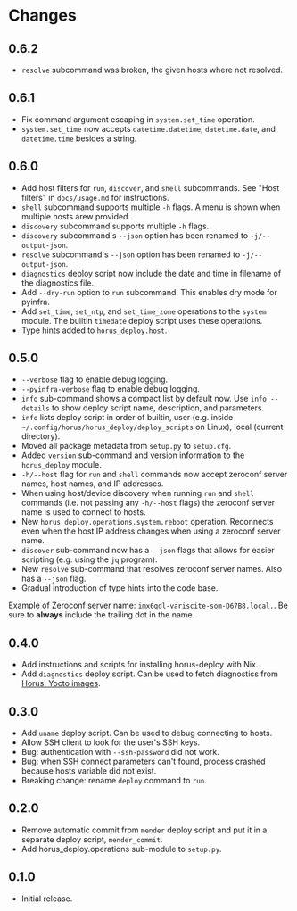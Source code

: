 # Changes

## 0.6.2

- `resolve` subcommand was broken, the given hosts where not resolved.


## 0.6.1

- Fix command argument escaping in `system.set_time` operation.
- `system.set_time` now accepts `datetime.datetime`, `datetime.date`, 
  and `datetime.time` besides a string.


## 0.6.0

- Add host filters for `run`, `discover`, and `shell` subcommands.
  See "Host filters" in `docs/usage.md` for instructions.
- `shell` subcommand supports multiple `-h` flags. A menu is shown when
  multiple hosts arew provided.
- `discovery` subcommand supports multiple `-h` flags.
- `discovery` subcommand's `--json` option has been renamed to
  `-j/--output-json`.
- `resolve` subcommand's `--json` option has been renamed to
  `-j/--output-json`.
- `diagnostics` deploy script now include the date and time in filename
  of the diagnostics file.
- Add `--dry-run` option to `run` subcommand. This enables dry mode for
  pyinfra.
- Add `set_time`, `set_ntp`, and `set_time_zone` operations to the
  `system` module. The builtin `timedate` deploy script uses these
  operations.
- Type hints added to `horus_deploy.host`.


## 0.5.0

- `--verbose` flag to enable debug logging.
- `--pyinfra-verbose` flag to enable debug logging.
- `info` sub-command shows a compact list by default now. Use
  `info --details` to show deploy script name, description, and
  parameters.
- `info` lists deploy script in order of builtin, user (e.g. inside
  `~/.config/horus/horus_deploy/deploy_scripts` on Linux),
  local (current directory).
- Moved all package metadata from `setup.py` to `setup.cfg`.
- Added `version` sub-command and version information to the `horus_deploy`
  module.
- `-h/--host` flag for `run` and `shell` commands now accept
  zeroconf server names, host names, and IP addresses.
- When using host/device discovery when running `run` and `shell`
  commands (i.e. not passing any `-h/--host` flags) the zeroconf server
  name is used to connect to hosts.
- New `horus_deploy.operations.system.reboot` operation. Reconnects even
  when the host IP address changes when using a zeroconf server name.
- `discover` sub-command now has a `--json` flags that allows for easier
  scripting (e.g. using the `jq` program).
- New `resolve` sub-command that resolves zeroconf server names. Also has
  a `--json` flag.
- Gradual introduction of type hints into the code base.

Example of Zeroconf server name: `imx6qdl-variscite-som-D67B8.local.`.
Be sure to **always** include the trailing dot in the name.


## 0.4.0

- Add instructions and scripts for installing horus-deploy with Nix.
- Add `diagnostics` deploy script. Can be used to fetch diagnostics
  from [Horus' Yocto images][horus-yocto-images].

[horus-yocto-images]: https://embed.horus.nu/


## 0.3.0

- Add `uname` deploy script. Can be used to debug connecting to hosts.
- Allow SSH client to look for the user's SSH keys.
- Bug: authentication with `--ssh-password` did not work.
- Bug: when SSH connect parameters can't found, process crashed because
  hosts variable did not exist.
- Breaking change: rename `deploy` command to `run`.


## 0.2.0

- Remove automatic commit from `mender` deploy script and put it in a
  separate deploy script, `mender_commit`.
- Add horus_deploy.operations sub-module to `setup.py`.


## 0.1.0

- Initial release.
